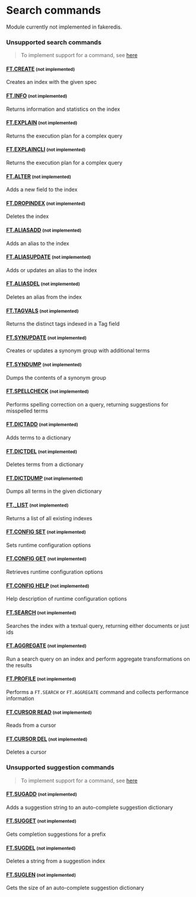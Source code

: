 # Search commands

Module currently not implemented in fakeredis.


### Unsupported search commands 
> To implement support for a command, see [here](/guides/implement-command/) 

#### [FT.CREATE](https://redis.io/commands/ft.create/) <small>(not implemented)</small>

Creates an index with the given spec

#### [FT.INFO](https://redis.io/commands/ft.info/) <small>(not implemented)</small>

Returns information and statistics on the index

#### [FT.EXPLAIN](https://redis.io/commands/ft.explain/) <small>(not implemented)</small>

Returns the execution plan for a complex query

#### [FT.EXPLAINCLI](https://redis.io/commands/ft.explaincli/) <small>(not implemented)</small>

Returns the execution plan for a complex query

#### [FT.ALTER](https://redis.io/commands/ft.alter/) <small>(not implemented)</small>

Adds a new field to the index

#### [FT.DROPINDEX](https://redis.io/commands/ft.dropindex/) <small>(not implemented)</small>

Deletes the index

#### [FT.ALIASADD](https://redis.io/commands/ft.aliasadd/) <small>(not implemented)</small>

Adds an alias to the index

#### [FT.ALIASUPDATE](https://redis.io/commands/ft.aliasupdate/) <small>(not implemented)</small>

Adds or updates an alias to the index

#### [FT.ALIASDEL](https://redis.io/commands/ft.aliasdel/) <small>(not implemented)</small>

Deletes an alias from the index

#### [FT.TAGVALS](https://redis.io/commands/ft.tagvals/) <small>(not implemented)</small>

Returns the distinct tags indexed in a Tag field

#### [FT.SYNUPDATE](https://redis.io/commands/ft.synupdate/) <small>(not implemented)</small>

Creates or updates a synonym group with additional terms

#### [FT.SYNDUMP](https://redis.io/commands/ft.syndump/) <small>(not implemented)</small>

Dumps the contents of a synonym group

#### [FT.SPELLCHECK](https://redis.io/commands/ft.spellcheck/) <small>(not implemented)</small>

Performs spelling correction on a query, returning suggestions for misspelled terms

#### [FT.DICTADD](https://redis.io/commands/ft.dictadd/) <small>(not implemented)</small>

Adds terms to a dictionary

#### [FT.DICTDEL](https://redis.io/commands/ft.dictdel/) <small>(not implemented)</small>

Deletes terms from a dictionary

#### [FT.DICTDUMP](https://redis.io/commands/ft.dictdump/) <small>(not implemented)</small>

Dumps all terms in the given dictionary

#### [FT._LIST](https://redis.io/commands/ft._list/) <small>(not implemented)</small>

Returns a list of all existing indexes

#### [FT.CONFIG SET](https://redis.io/commands/ft.config-set/) <small>(not implemented)</small>

Sets runtime configuration options

#### [FT.CONFIG GET](https://redis.io/commands/ft.config-get/) <small>(not implemented)</small>

Retrieves runtime configuration options

#### [FT.CONFIG HELP](https://redis.io/commands/ft.config-help/) <small>(not implemented)</small>

Help description of runtime configuration options

#### [FT.SEARCH](https://redis.io/commands/ft.search/) <small>(not implemented)</small>

Searches the index with a textual query, returning either documents or just ids

#### [FT.AGGREGATE](https://redis.io/commands/ft.aggregate/) <small>(not implemented)</small>

Run a search query on an index and perform aggregate transformations on the results

#### [FT.PROFILE](https://redis.io/commands/ft.profile/) <small>(not implemented)</small>

Performs a `FT.SEARCH` or `FT.AGGREGATE` command and collects performance information

#### [FT.CURSOR READ](https://redis.io/commands/ft.cursor-read/) <small>(not implemented)</small>

Reads from a cursor

#### [FT.CURSOR DEL](https://redis.io/commands/ft.cursor-del/) <small>(not implemented)</small>

Deletes a cursor



### Unsupported suggestion commands 
> To implement support for a command, see [here](/guides/implement-command/) 

#### [FT.SUGADD](https://redis.io/commands/ft.sugadd/) <small>(not implemented)</small>

Adds a suggestion string to an auto-complete suggestion dictionary

#### [FT.SUGGET](https://redis.io/commands/ft.sugget/) <small>(not implemented)</small>

Gets completion suggestions for a prefix

#### [FT.SUGDEL](https://redis.io/commands/ft.sugdel/) <small>(not implemented)</small>

Deletes a string from a suggestion index

#### [FT.SUGLEN](https://redis.io/commands/ft.suglen/) <small>(not implemented)</small>

Gets the size of an auto-complete suggestion dictionary


